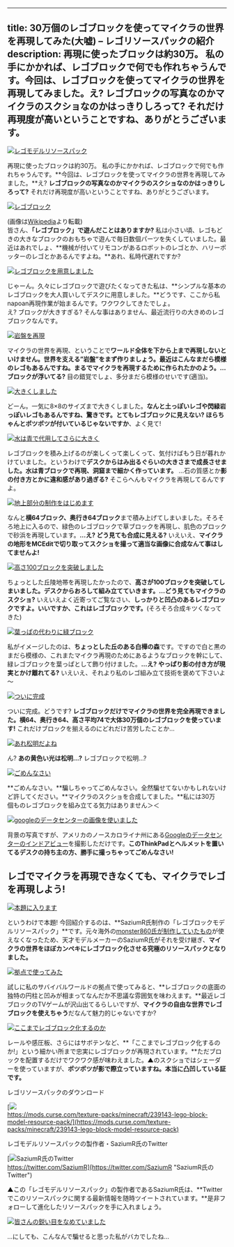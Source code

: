 
---
title: 30万個のレゴブロックを使ってマイクラの世界を再現してみた(大嘘) – レゴリソースパックの紹介
description: 再現に使ったブロックは約30万。 私の手にかかれば、レゴブロックで何でも作れちゃうんです。今回は、レゴブロックを使ってマイクラの世界を再現してみました。え? レゴブロックの写真なのかマイクラのスクショなのかはっきりしろって? それだけ再現度が高いということですね、ありがとうございます。
---

[![レゴモデルリソースパック](https://www.napoan.com/wp-content/uploads/2015/09/c032a92e.png)](#c/0/c032a92e.png "レゴモデルリソースパック")

再現に使ったブロックは約30万。 私の手にかかれば、レゴブロックで何でも作れちゃうんです。**今回は、レゴブロックを使ってマイクラの世界を再現してみました。**え? **レゴブロックの写真なのかマイクラのスクショなのかはっきりしろって?** それだけ再現度が高いということですね、ありがとうございます。

[![レゴブロック](https://cdn-ak.f.st-hatena.com/images/fotolife/s/sasigume/20210208/20210208154035.jpg)](#a/d/adbc2473.jpg "レゴブロック")

(画像は[Wikipedia](http://ja.wikipedia.org/wiki/%E3%83%AC%E3%82%B4)より転載)  
皆さん、**「レゴブロック」で遊んだことはありますか?** 私は小さい頃、レゴもどきの大きなブロックのおもちゃで遊んで毎日数個パーツを失くしていました。最近はあれでしょ、**機械が付いてリモコンがあるロボットのレゴとか、ハリーポッターのレゴとかあるんですよね。**あれ、私時代遅れですか?

[![レゴブロックを用意しました](https://cdn-ak.f.st-hatena.com/images/fotolife/s/sasigume/20210208/20210208132430.png)](#2/8/28f55188.png "レゴブロックを用意しました")

じゃーん。久々にレゴブロックで遊びたくなってきた私は、**シンプルな基本のレゴブロックを大人買いしてデスクに用意しました。**どうです、ここから私napoan再現作業が始まるんです。ワクワクしてきたでしょ。  
え? ブロックが大きすぎる? そんな事はありません、最近流行りの大きめのレゴブロックなんです。

[![岩盤を再現](https://cdn-ak.f.st-hatena.com/images/fotolife/s/sasigume/20210208/20210208133602.png)](#3/9/395228ac.png "岩盤を再現")

マイクラの世界を再現、ということで**ワールド全体を下から上まで再現しないといけません。**世界を支える”岩盤”をまず作りましょう。最近はこんなまだら模様のレゴもあるんですね。まるでマイクラを再現するために作られたかのよう。**…ブロックが浮いてる?** 目の錯覚でしょ、多分まだら模様のせいです(適当)。

[![大きくしました](https://cdn-ak.f.st-hatena.com/images/fotolife/s/sasigume/20210208/20210208134411.png)](#4/1/41b6c569.png "大きくしました")

どーん。一気に8×8のサイズまで大きくしました。**なんと土っぽいレゴや閃緑岩っぽいレゴもあるんですね、驚きです。**とてもレゴブロックに見えない? ほら**ちゃんとポツポツが付いているじゃないですか**、よく見て!

[![水は青で代用してさらに大きく](https://cdn-ak.f.st-hatena.com/images/fotolife/s/sasigume/20210208/20210208131627.png)](#2/0/204a207f.png "水は青で代用してさらに大きく")

レゴブロックを積み上げるのが楽しくって楽しくって、気付けばもう日が暮れかけていました。というわけで**デスクからはみ出るぐらいの大きさまで成長させました。水は青ブロックで再現、洞窟まで細かく作っています。** …石の質感とか**影の付き方とかに違和感があり過ぎる?** そこらへんもマイクラを再現してるんですよ。

[![地上部分の制作をはじめます](https://cdn-ak.f.st-hatena.com/images/fotolife/s/sasigume/20210208/20210208140225.png)](#5/1/5107a119.png "地上部分の制作をはじめます")

なんと**横64ブロック、奥行き64ブロック**まで積み上げてしまいました。そろそろ地上に入るので、緑色のレゴブロックで草ブロックを再現し、肌色のブロックで砂浜を再現しています。**…え? どう見ても合成に見える?** いえいえ、**マイクラの地形をMCEditで切り取ってスクショを撮って適当な画像に合成なんて事はしてませんよ!**

[![高さ100ブロックを突破しました](https://cdn-ak.f.st-hatena.com/images/fotolife/s/sasigume/20210208/20210208164628.png)](#e/4/e458f0e7.png "高さ100ブロックを突破しました")

ちょっとした丘陵地帯を再現したかったので、**高さが100ブロックを突破してしまいました。**デスクからおろして組み立てていきます。**…どう見てもマイクラのスクショ?** いえいえよく近寄ってご覧なさい、**しっかりと凹凸のあるレゴブロックですよ。いいですか、これはレゴブロックです。**(そろそろ合成キツくなってきた)

[![葉っぱの代わりに緑ブロック](https://cdn-ak.f.st-hatena.com/images/fotolife/s/sasigume/20210208/20210208143527.png)](#6/f/6f95763f.png "葉っぱの代わりに緑ブロック")

私がイメージしたのは、**ちょっとした丘のある白樺の森**です。ですので白と黒のまだら模様の、これまたマイクラ再現のためにあるようなブロックを幹にして、緑レゴブロックを葉っぱとして飾り付けました。**…え? やっぱり影の付き方が現実とかけ離れてる?** いえいえ、それより私のレゴ組み立て技術を褒めて下さいよ～

[![ついに完成](https://cdn-ak.f.st-hatena.com/images/fotolife/s/sasigume/20210208/20210208144200.png)](#7/5/75b40958.png "ついに完成")

ついに完成。どうです? **レゴブロックだけでマイクラの世界を完全再現できました。**横64、奥行き64、高さ平均74で**大体30万個のレゴブロックを使っています!** これだけブロックを揃えるのにどれだけ苦労したことか…

[![あれ松明だよね](https://cdn-ak.f.st-hatena.com/images/fotolife/s/sasigume/20210208/20210208142710.jpg)](#6/9/6959a6ce.jpg "あれ松明だよね")

ん? **あの黄色い光は松明…?** レゴブロックで松明…?

[![ごめんなさい](https://cdn-ak.f.st-hatena.com/images/fotolife/s/sasigume/20210208/20210208151334.png)](#9/3/93aaefce.png "ごめんなさい")

**ごめんなさい。**騙しちゃってごめんなさい。全然騙せてないかもしれないけど許してください。**マイクラのスクショを合成してました。**私には30万  
個ものレゴブロックを組み立てる気力はありません＞＜

[![googleのデータセンターの画像を使いました](https://cdn-ak.f.st-hatena.com/images/fotolife/s/sasigume/20210208/20210208133256.jpg)](#3/5/35ec181b.jpg "googleのデータセンターの画像を使いました")

背景の写真ですが、アメリカのノースカロライナ州にある[Googleのデータセンターのインドアビュー](http://www.google.com/maps/place/Google+Lenoir/@35.8983201,-81.5474662,19z/)を撮影しただけです。**このThinkPadとヘルメットを置いてるデスクの持ち主の方、勝手に撮っちゃってごめんなさい!**

## レゴでマイクラを再現できなくても、マイクラでレゴを再現しよう!

[![本題に入ります](https://cdn-ak.f.st-hatena.com/images/fotolife/s/sasigume/20210208/20210208125909.png)](#0/f/0f4c4801.png "本題に入ります")

というわけで本題! 今回紹介するのは、**SaziumR氏制作の「レゴブロックモデルリソースパック」**です。元々海外の[monster860氏が制作していたもの](http://www.minecraftforum.net/forums/mapping-and-modding/resource-packs/1245936-14w06b-lego-resource-pack-with-custom-block)が使えなくなったため、天才モデルメーカーのSaziumR氏がそれを受け継ぎ、**マイクラの世界をほぼカンペキにレゴブロック化させる究極のリソースパックとなりました。**

[![拠点で使ってみた](https://cdn-ak.f.st-hatena.com/images/fotolife/s/sasigume/20210208/20210208134218.png)](#4/0/40356cae.png "拠点で使ってみた")

試しに私のサバイバルワールドの拠点で使ってみると、**レゴブロックの底面の独特の円柱と凹みが相まってなんだか不思議な雰囲気を味わえます。**最近レゴブロックのTVゲームが沢山出てるらしいですが、**マイクラの自由な世界でレゴブロックを使えちゃう**だなんて魅力的じゃないですか?

[![ここまでレゴブロック化するのか](https://cdn-ak.f.st-hatena.com/images/fotolife/s/sasigume/20210208/20210208154752.png)](#b/3/b3a10367.png "ここまでレゴブロック化するのか")

レールや感圧板、さらにはサボテンなど、**「ここまでレゴブロック化するのか!」という細かい所まで忠実にレゴブロックが再現されています。**ただブロックを配置するだけでワクワク感が味わえました。▲のスクショではシェーダーを使っていますが、**ポツポツが影で際立っていますね。本当に凸凹している証です。**

レゴリソースパックのダウンロード

[![](https://cdn-ak.f.st-hatena.com/images/fotolife/s/sasigume/20210208/20210208113813.png)  
https://mods.curse.com/texture-packs/minecraft/239143-lego-block-model-resource-pack/](https://mods.curse.com/texture-packs/minecraft/239143-lego-block-model-resource-pack)

レゴモデルリソースパックの製作者・SaziumR氏のTwitter

[![SaziumR氏のTwitter](https://cdn-ak.f.st-hatena.com/images/fotolife/s/sasigume/20210208/20210208144108.jpg)  
https://twitter.com/SaziumR](https://twitter.com/SaziumR "SaziumR氏のTwitter")

▲この「レゴモデルリソースパック」の製作者であるSaziumR氏は、**Twitterでこのリソースパックに関する最新情報を随時ツイートされています。**是非フォローして進化したリソースパックを手に入れましょう。

[![皆さんの鋭い目をなめていました](https://cdn-ak.f.st-hatena.com/images/fotolife/s/sasigume/20210208/20210208143606.png)](#7/0/701051ec.png "皆さんの鋭い目をなめていました")

…にしても、こんなんで騙せると思った私がバカでしたね…
